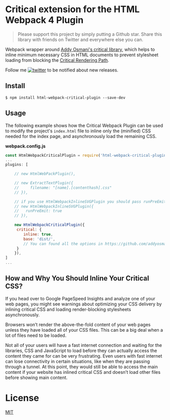 Critical extension for the HTML Webpack 4 Plugin
========================================

> Please support this project by simply putting a Github star. Share this library with friends on Twitter and everywhere else you can.

Webpack wrapper around [Addy Osmani's critical library](https://github.com/addyosmani/critical), which helps
to inline minimum necessary CSS in HTML documents to prevent stylesheet loading from blocking the [Critical Rendering Path](https://developers.google.com/web/fundamentals/performance/critical-rendering-path/).

Follow me [![twitter](https://img.shields.io/twitter/follow/wizardnet972.svg?style=social&label=%20wizardnet972)](https://twitter.com/wizardnet972) to be notified about new releases.

## Install

```
$ npm install html-webpack-critical-plugin --save-dev

```

## Usage

The following example shows how the Critical Webpack Plugin can be used to modify
the project's `index.html` file to inline only the (minified) CSS needed for the index page,
and asynchronously load the remaining CSS.

**webpack.config.js**

```js
const HtmlWebpackCriticalPlugin = require('html-webpack-critical-plugin');
...
plugins: [

    // new HtmlWebPackPlugin(),

    // new ExtractTextPlugin({
    //     filename: "[name].[contenthash].css"
    // }),

    // if you use HtmlWebpackInlineSVGPlugin you should pass runPreEmit.  
    // new HtmlWebpackInlineSVGPlugin({
    //   runPreEmit: true
    // }),

    new HtmlWebpackCriticalPlugin({
     critical: {
        inline: true,
        base: 'dist/',
        // You can found all the options in https://github.com/addyosmani/critical#options
     }
    }),
]
...
```

## How and Why You Should Inline Your Critical CSS?

If you head over to Google PageSpeed Insights and analyze one of your web pages, you might see warnings about optimizing your CSS delivery by inlining critical CSS and loading render-blocking stylesheets asynchronously.

Browsers won’t render the above-the-fold content of your web pages unless they have loaded all of your CSS files. This can be a big deal when a lot of files need to be loaded.

Not all of your users will have a fast internet connection and waiting for the libraries, CSS and JavaScript to load before they can actually access the content they came for can be very frustrating. Even users with fast internet can lose connectivity in certain situations, like when they are passing through a tunnel. At this point, they would still be able to access the main content if your website has inlined critical CSS and doesn’t load other files before showing main content.


# License
 [MIT](/LICENSE)